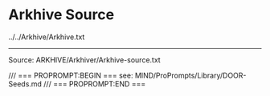 # Arkhive Source

../../Arkhive/Arkhive.txt

---
Source: ARKHIVE/Arkhiver/Arkhive-source.txt

/// === PROPROMPT:BEGIN ===
see: MIND/ProPrompts/Library/DOOR-Seeds.md
/// === PROPROMPT:END ===
